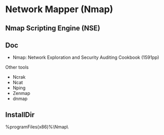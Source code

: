 # Network Mapper (Nmap)

## Nmap Scripting Engine (NSE)

## Doc
* Nmap: Network Exploration and Security Auditing Cookbook (1591pp)

Other tools
* Ncrak
* Ncat
* Nping
* Zenmap
* dnmap

## InstallDir
%programFiles(x86)%\Nmap\
